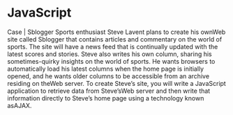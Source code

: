 # JavaScript
Case | Sblogger
Sports enthusiast Steve Lavent plans to create his ownWeb site called Sblogger
that contains articles and commentary on the world of sports.
The site will have a news feed that is continually updated with the latest scores and stories.
Steve also writes his own column, sharing his sometimes-quirky insights on the world of sports.
He wants browsers to automatically load his latest columns when the home page is initially opened, 
and he wants older columns to be accessible from an archive residing on theWeb server.
To create Steve’s site, you will write a JavaScript application 
to retrieve data from Steve’sWeb server and then write that information directly to Steve’s home page using a technology known asAJAX. 
